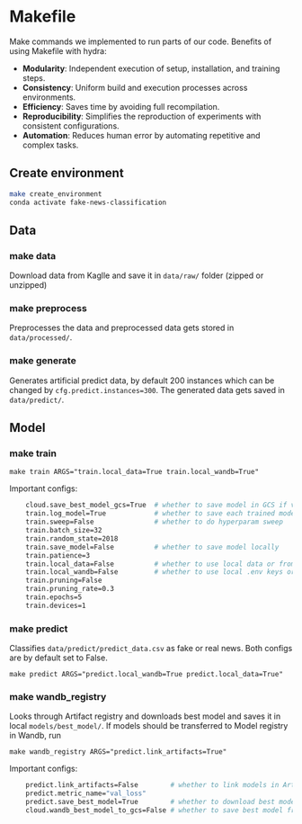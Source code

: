 # Makefile

Make commands we implemented to run parts of our code.
Benefits of using Makefile with hydra:
- **Modularity**: Independent execution of setup, installation, and training steps.
- **Consistency**: Uniform build and execution processes across environments.
- **Efficiency**: Saves time by avoiding full recompilation.
- **Reproducibility**: Simplifies the reproduction of experiments with consistent configurations.
- **Automation**: Reduces human error by automating repetitive and complex tasks.

## Create environment

```bash
make create_environment
conda activate fake-news-classification
```
## Data
### make data
Download data from Kaglle and save it in `data/raw/` folder (zipped or unzipped)

### make preprocess
Preprocesses the data and preprocessed data gets stored in `data/processed/`.

### make generate
Generates artificial predict data, by default 200 instances which can be changed by `cfg.predict.instances=300`. The generated data gets saved in `data/predict/`.

## Model

### make train

`make train ARGS="train.local_data=True train.local_wandb=True"`

Important configs:
```bash
    cloud.save_best_model_gcs=True  # whether to save model in GCS if val loss is lower
    train.log_model=True            # whether to save each trained model in wandb artifact registry
    train.sweep=False               # whether to do hyperparam sweep
    train.batch_size=32
    train.random_state=2018
    train.save_model=False          # whether to save model locally
    train.patience=3
    train.local_data=False          # whether to use local data or from GCS
    train.local_wandb=False         # whether to use local .env keys or from GCP
    train.pruning=False
    train.pruning_rate=0.3
    train.epochs=5
    train.devices=1
```

### make predict

Classifies `data/predict/predict_data.csv` as fake or real news. Both configs are by default set to False.

`make predict ARGS="predict.local_wandb=True predict.local_data=True"`

### make wandb_registry

Looks through Artifact registry and downloads best model and saves it in local `models/best_model/`. If models should be transferred to Model registry in Wandb, run

`make wandb_registry ARGS="predict.link_artifacts=True"`

Important configs:
```bash
    predict.link_artifacts=False        # whether to link models in Artifact registry to model registry
    predict.metric_name="val_loss"
    predict.save_best_model=True        # whether to download best model and save in local folder
    cloud.wandb_best_model_to_gcs=False # whether to save best model from model registry in GCS (overwrites current model)
```
